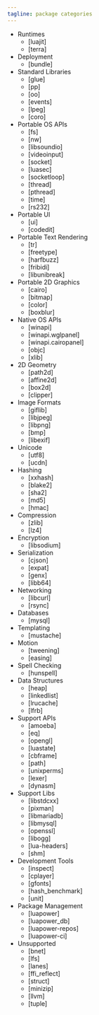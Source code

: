 ```yaml
---
tagline: package categories
---
```


* Runtimes
	* [luajit]
	* [terra]
* Deployment
	* [bundle]
* Standard Libraries
	* [glue]
	* [pp]
	* [oo]
	* [events]
	* [lpeg]
	* [coro]
* Portable OS APIs
	* [fs]
	* [nw]
	* [libsoundio]
	* [videoinput]
	* [socket]
	* [luasec]
	* [socketloop]
	* [thread]
	* [pthread]
	* [time]
	* [rs232]
* Portable UI
   * [ui]
	* [codedit]
* Portable Text Rendering
	* [tr]
   * [freetype]
	* [harfbuzz]
	* [fribidi]
	* [libunibreak]
* Portable 2D Graphics
	* [cairo]
	* [bitmap]
	* [color]
	* [boxblur]
* Native OS APIs
	* [winapi]
	* [winapi.wglpanel]
	* [winapi.cairopanel]
	* [objc]
	* [xlib]
* 2D Geometry
	* [path2d]
	* [affine2d]
	* [box2d]
	* [clipper]
* Image Formats
	* [giflib]
	* [libjpeg]
	* [libpng]
	* [bmp]
	* [libexif]
* Unicode
	* [utf8]
	* [ucdn]
* Hashing
	* [xxhash]
   * [blake2]
	* [sha2]
	* [md5]
	* [hmac]
* Compression
	* [zlib]
	* [lz4]
* Encryption
	* [libsodium]
* Serialization
	* [cjson]
	* [expat]
	* [genx]
	* [libb64]
* Networking
	* [libcurl]
	* [rsync]
* Databases
	* [mysql]
* Templating
   * [mustache]
* Motion
	* [tweening]
	* [easing]
* Spell Checking
	* [hunspell]
* Data Structures
	* [heap]
	* [linkedlist]
	* [lrucache]
	* [lfrb]
* Support APIs
	* [amoeba]
	* [eq]
	* [opengl]
	* [luastate]
	* [cbframe]
	* [path]
	* [unixperms]
	* [lexer]
	* [dynasm]
* Support Libs
	* [libstdcxx]
	* [pixman]
	* [libmariadb]
	* [libmysql]
	* [openssl]
   * [libogg]
	* [lua-headers]
	* [shm]
* Development Tools
	* [inspect]
	* [cplayer]
	* [gfonts]
	* [hash_benchmark]
   * [unit]
* Package Management
	* [luapower]
	* [luapower_db]
	* [luapower-repos]
	* [luapower-ci]
* Unsupported
	* [bnet]
	* [lfs]
	* [lanes]
	* [ffi_reflect]
	* [struct]
	* [minizip]
	* [llvm]
	* [tuple]
